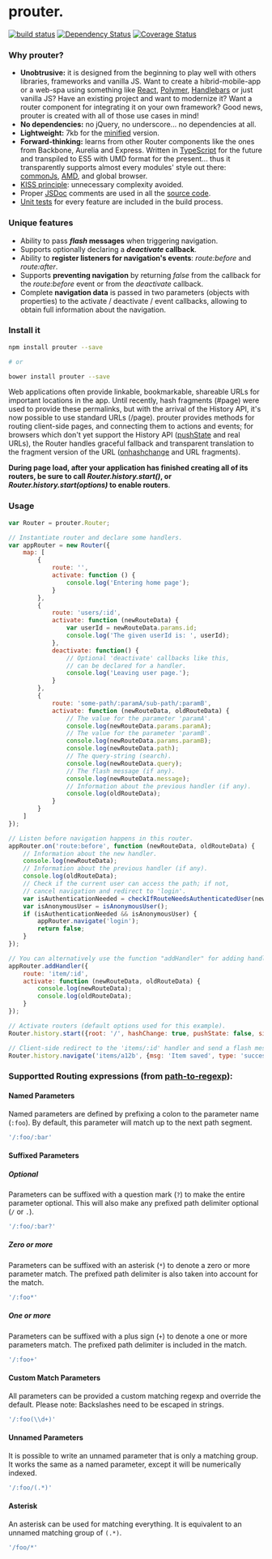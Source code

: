 # prouter.
<p>
    <a href="https://travis-ci.org/rogerpadilla/prouter"><img src="https://travis-ci.org/rogerpadilla/prouter.svg" alt="build status" /></a>
    <a href="https://gemnasium.com/rogerpadilla/prouter"><img src="https://gemnasium.com/rogerpadilla/prouter.svg" alt="Dependency Status" /></a>
    <a href='https://coveralls.io/r/rogerpadilla/prouter'><img src='https://coveralls.io/repos/rogerpadilla/prouter/badge.svg' alt='Coverage Status' /></a>
</p>

### Why prouter?

* __Unobtrusive:__ it is designed from the beginning to play well with others libraries, frameworks and vanilla JS. Want to create a hibrid-mobile-app or a web-spa using something like [React](https://facebook.github.io/react/), [Polymer](https://www.polymer-project.org/), [Handlebars](http://handlebarsjs.com/) or just vanilla JS? Have an existing project and want to modernize it? Want a router component for integrating it on your own framework? Good news, prouter is created with all of those use cases in mind!
* __No dependencies:__ no jQuery, no underscore... no dependencies at all.
* __Lightweight:__ 7kb for the [minified](https://raw.githubusercontent.com/rogerpadilla/prouter/master/dist/prouter.min.js) version.
* __Forward-thinking:__ learns from other Router components like the ones from Backbone, Aurelia and Express. Written in [TypeScript](http://www.typescriptlang.org/) for the future and transpiled to ES5 with UMD format for the present... thus it transparently supports almost every modules' style out there:
[commonJs](http://webpack.github.io/docs/commonjs.html), [AMD](http://requirejs.org/docs/commonjs.html), and global browser.
* [KISS principle](http://en.wikipedia.org/wiki/KISS_principle): unnecessary complexity avoided.
* Proper [JSDoc](http://en.wikipedia.org/wiki/JSDoc) comments are used in all the [source code](https://github.com/rogerpadilla/prouter/blob/master/src/prouter.ts).
* [Unit tests](https://github.com/rogerpadilla/prouter/blob/master/test/router.spec.js) for every feature are included in the build process.

### Unique features
* Ability to pass **_flash_ messages** when triggering navigation.
* Supports optionally declaring a **_deactivate_ callback**.
* Ability to **register listeners for navigation's events**: _route:before_ and _route:after_.
* Supports **preventing navigation** by returning _false_ from the callback for the _route:before_ event or from the _deactivate_ callback.
* Complete __navigation data__ is passed in two parameters (objects with properties) to the activate / deactivate / event callbacks, allowing to obtain full information about the navigation.

### Install it
``` bash
npm install prouter --save

# or

bower install prouter --save
```

Web applications often provide linkable, bookmarkable, shareable URLs for important locations in the app. Until recently, hash fragments (#page) were used to provide these permalinks, but with the arrival of the History API, it's now possible to use standard URLs (/page). prouter provides methods for routing client-side pages, and connecting them to actions and events; for browsers which don't yet support the History API ([pushState](http://diveintohtml5.info/history.html) and real URLs), the Router handles graceful fallback and transparent translation to the fragment version of the URL ([onhashchange](https://developer.mozilla.org/en-US/docs/DOM/window.onhashchange) and URL fragments).

**During page load, after your application has finished creating all of its routers, be sure to call _Router.history.start()_, or _Router.history.start(options)_ to enable routers**.

### Usage

```js
var Router = prouter.Router;

// Instantiate router and declare some handlers.
var appRouter = new Router({
    map: [
        {
            route: '',
            activate: function () {
                console.log('Entering home page');
            }
        },
        {
            route: 'users/:id',
            activate: function (newRouteData) {
                var userId = newRouteData.params.id;
                console.log('The given userId is: ', userId);
            },
            deactivate: function() {
                // Optional 'deactivate' callbacks like this,
                // can be declared for a handler.
                console.log('Leaving user page.');
            }
        },
        {
            route: 'some-path/:paramA/sub-path/:paramB',
            activate: function (newRouteData, oldRouteData) {
                // The value for the parameter 'paramA'.
                console.log(newRouteData.params.paramA);
                // The value for the parameter 'paramB'.
                console.log(newRouteData.params.paramB);
                console.log(newRouteData.path);
                // The query-string (search).
                console.log(newRouteData.query);
                // The flash message (if any).
                console.log(newRouteData.message);
                // Information about the previous handler (if any).
                console.log(oldRouteData);
            }
        }
    ]
});

// Listen before navigation happens in this router.
appRouter.on('route:before', function (newRouteData, oldRouteData) {
    // Information about the new handler.
    console.log(newRouteData);  
    // Information about the previous handler (if any).
    console.log(oldRouteData);
    // Check if the current user can access the path; if not,
    // cancel navigation and redirect to 'login'.
    var isAuthenticationNeeded = checkIfRouteNeedsAuthenticatedUser(newRouteData.path);
    var isAnonymousUser = isAnonymousUser();
    if (isAuthenticationNeeded && isAnonymousUser) {
        appRouter.navigate('login');
        return false;
    }
});

// You can alternatively use the function "addHandler" for adding handlers:
appRouter.addHandler({
    route: 'item/:id',
    activate: function (newRouteData, oldRouteData) {
        console.log(newRouteData);
        console.log(oldRouteData);
    }
});

// Activate routers (default options used for this example).
Router.history.start({root: '/', hashChange: true, pushState: false, silent: false});

// Client-side redirect to the 'items/:id' handler and send a flash message.
Router.history.navigate('items/a12b', {msg: 'Item saved', type: 'success'});
```

### Supportted Routing expressions (from [path-to-regexp](https://github.com/pillarjs/path-to-regexp)):

#### Named Parameters

Named parameters are defined by prefixing a colon to the parameter name (`:foo`). By default, this parameter will match up to the next path segment.

```js
'/:foo/:bar'
```

#### Suffixed Parameters

##### Optional

Parameters can be suffixed with a question mark (`?`) to make the entire parameter optional. This will also make any prefixed path delimiter optional (`/` or `.`).

```js
'/:foo/:bar?'
```

##### Zero or more

Parameters can be suffixed with an asterisk (`*`) to denote a zero or more parameter match. The prefixed path delimiter is also taken into account for the match.

```js
'/:foo*'
```

##### One or more

Parameters can be suffixed with a plus sign (`+`) to denote a one or more parameters match. The prefixed path delimiter is included in the match.

```js
'/:foo+'
```

#### Custom Match Parameters

All parameters can be provided a custom matching regexp and override the default. Please note: Backslashes need to be escaped in strings.

```js
'/:foo(\\d+)'
```

#### Unnamed Parameters

It is possible to write an unnamed parameter that is only a matching group. It works the same as a named parameter, except it will be numerically indexed.

```js
'/:foo/(.*)'
```

#### Asterisk

An asterisk can be used for matching everything. It is equivalent to an unnamed matching group of `(.*)`.

```js
'/foo/*'
```
